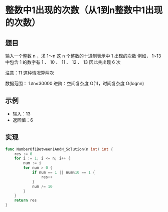 # 整数中1出现的次数（从1到n整数中1出现的次数）

## 题目

输入一个整数 n ，求 1～n 这 n 个整数的十进制表示中 1 出现的次数
例如， 1~13 中包含 1 的数字有 1 、 10 、 11 、 12 、 13 因此共出现 6 次

注意：11 这种情况算两次

数据范围： 1≤n≤30000
进阶：空间复杂度 O(1)，时间复杂度 O(lognn)

## 示例

* 输入：13
* 返回值：6

## 实现

```go
func NumberOf1Between1AndN_Solution(n int) int {
	res := 0
	for i := 1; i <= n; i++ {
		num := i
		for num > 0 {
			if num == 1 || num%10 == 1 {
				res++
			}
			num /= 10
		}
	}
	return res
}
```